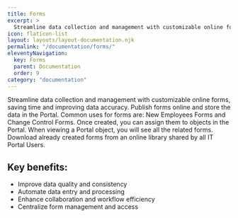 ```yaml
---
title: Forms
excerpt: >
  Streamline data collection and management with customizable online forms, saving time and improving data accuracy.
icon: flaticon-list
layout: layouts/layout-documentation.njk
permalink: "/documentation/forms/"
eleventyNavigation:
  key: Forms
  parent: Documentation
  order: 9
category: "documentation"
---
```


Streamline data collection and management with customizable online forms, saving time and improving data accuracy. Publish forms online and store the data in the Portal. Common uses for forms are: New Employees Forms and Change Control Forms. Once created, you can assign them to objects in the Portal. When viewing a Portal object, you will see all the related forms. Download already created forms from an online library shared by all IT Portal Users.

## Key benefits:

- Improve data quality and consistency
- Automate data entry and processing
- Enhance collaboration and workflow efficiency
- Centralize form management and access
